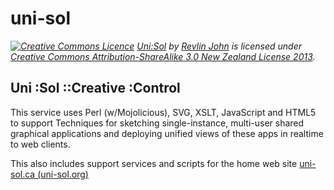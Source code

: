 uni-sol
=======

*[![Creative Commons Licence](http://i.creativecommons.org/l/by-sa/3.0/nz/88x31.png)](http://creativecommons.org/licenses/by-sa/3.0/nz/deed.en_GB)
[Uni:Sol](http://uni-sol.org) by [Revlin John](mailto:stylogicalmaps@gmail.com) is licensed under [Creative Commons Attribution-ShareAlike 3.0 New Zealand License 2013](http://creativecommons.org/licenses/by-sa/3.0/nz/deed.en_GB).*

## Uni :Sol ::Creative :Control

This service uses Perl (w/Mojolicious), SVG, XSLT, JavaScript and HTML5 to support Techniques for sketching single-instance, multi-user shared graphical applications and deploying unified views of these apps in realtime to web clients.

This also includes support services and scripts for the home web site [uni-sol.ca (uni-sol.org)](http://uni-sol.ca)


